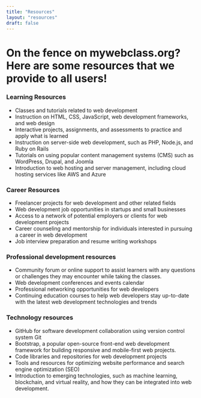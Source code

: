```yaml
---
title: "Resources"
layout: "resources"
draft: false
---
```

# On the fence on mywebclass.org? Here are some resources that we provide to all users!

### Learning Resources
- Classes and tutorials related to web development
- Instruction on HTML, CSS, JavaScript, web development frameworks, and web design
- Interactive projects, assignments, and assessments to practice and apply what is learned
- Instruction on server-side web development, such as PHP, Node.js, and Ruby on Rails
- Tutorials on using popular content management systems (CMS) such as WordPress, Drupal, and Joomla
- Introduction to web hosting and server management, including cloud hosting services like AWS and Azure

### Career Resources
- Freelancer projects for web development and other related fields
- Web development job opportunities in startups and small businesses
- Access to a network of potential employers or clients for web development projects
- Career counseling and mentorship for individuals interested in pursuing a career in web development
- Job interview preparation and resume writing workshops

### Professional development resources
- Community forum or online support to assist learners with any questions or challenges they may encounter while taking the classes.
- Web development conferences and events calendar
- Professional networking opportunities for web developers
- Continuing education courses to help web developers stay up-to-date with the latest web development technologies and trends

### Technology resources
- GitHub for software development collaboration using version control system Git
- Bootstrap, a popular open-source front-end web development framework for building responsive and mobile-first web projects.
- Code libraries and repositories for web development projects
- Tools and resources for optimizing website performance and search engine optimization (SEO)
- Introduction to emerging technologies, such as machine learning, blockchain, and virtual reality, and how they can be integrated into web development.